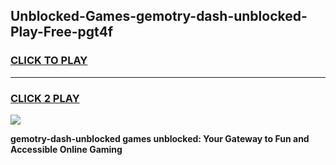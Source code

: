 
## Unblocked-Games-gemotry-dash-unblocked-Play-Free-pgt4f
<h3>
<a href="https://premium76.site?title=gemotry-dash-unblocked&ref=20M">CLICK TO PLAY</a></h3>
<hr>

<h3>
<a href="https://premium76.site?title=gemotry-dash-unblocked&ref=20M">CLICK 2 PLAY</a>
  
</h3>

<a href="https://premium76.site?title=gemotry-dash-unblocked&ref=19M"><img src="https://clearcache.store/games.png"></a>


**gemotry-dash-unblocked games unblocked: Your Gateway to Fun and Accessible Online Gaming**
